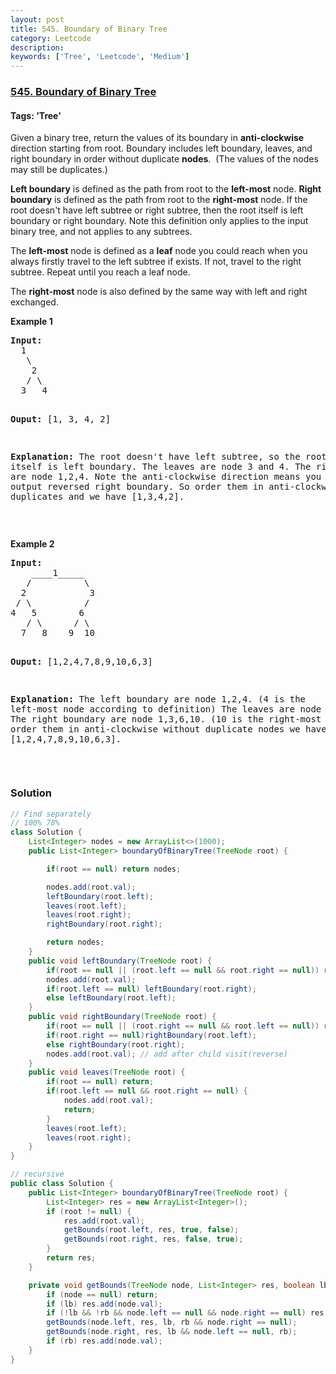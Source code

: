 ```yaml
---
layout: post
title: 545. Boundary of Binary Tree
category: Leetcode
description: 
keywords: ['Tree', 'Leetcode', 'Medium']
---
```

### [545. Boundary of Binary Tree](https://leetcode.com/problems/boundary-of-binary-tree)

#### Tags: 'Tree'

<div class="content__u3I1 question-content__JfgR"><div><p>Given a binary tree, return the values of its boundary in <b>anti-clockwise</b> direction starting from root. Boundary includes left boundary, leaves, and right boundary in order without duplicate <strong>nodes</strong>.  (The values of the nodes may still be duplicates.)</p>
<p><b>Left boundary</b> is defined as the path from root to the <b>left-most</b> node. <b>Right boundary</b> is defined as the path from root to the <b>right-most</b> node. If the root doesn't have left subtree or right subtree, then the root itself is left boundary or right boundary. Note this definition only applies to the input binary tree, and not applies to any subtrees.</p>
<p>The <b>left-most</b> node is defined as a <b>leaf</b> node you could reach when you always firstly travel to the left subtree if exists. If not, travel to the right subtree. Repeat until you reach a leaf node.</p>
<p>The <b>right-most</b> node is also defined by the same way with left and right exchanged.</p>
<p><b>Example 1</b></p>
<pre><b>Input:</b>
  1
   \
    2
   / \
  3   4

<b>Ouput:</b>
[1, 3, 4, 2]

<b>Explanation:</b>
The root doesn't have left subtree, so the root itself is left boundary.
The leaves are node 3 and 4.
The right boundary are node 1,2,4. Note the anti-clockwise direction means you should output reversed right boundary.
So order them in anti-clockwise without duplicates and we have [1,3,4,2].
</pre>
<p> </p>
<p><b>Example 2</b></p>
<pre><b>Input:</b>
    ____1_____
   /          \
  2            3
 / \          / 
4   5        6   
   / \      / \
  7   8    9  10  
       
<b>Ouput:</b>
[1,2,4,7,8,9,10,6,3]

<b>Explanation:</b>
The left boundary are node 1,2,4. (4 is the left-most node according to definition)
The leaves are node 4,7,8,9,10.
The right boundary are node 1,3,6,10. (10 is the right-most node).
So order them in anti-clockwise without duplicate nodes we have [1,2,4,7,8,9,10,6,3].
</pre>
<p> </p>
</div></div>

### Solution
```java
// Find separately
// 100% 78% 
class Solution {
    List<Integer> nodes = new ArrayList<>(1000);
    public List<Integer> boundaryOfBinaryTree(TreeNode root) {

        if(root == null) return nodes;

        nodes.add(root.val);
        leftBoundary(root.left);
        leaves(root.left);
        leaves(root.right);
        rightBoundary(root.right);

        return nodes;
    }
    public void leftBoundary(TreeNode root) {
        if(root == null || (root.left == null && root.right == null)) return;
        nodes.add(root.val);
        if(root.left == null) leftBoundary(root.right);
        else leftBoundary(root.left);
    }
    public void rightBoundary(TreeNode root) {
        if(root == null || (root.right == null && root.left == null)) return;
        if(root.right == null)rightBoundary(root.left);
        else rightBoundary(root.right);
        nodes.add(root.val); // add after child visit(reverse)
    }
    public void leaves(TreeNode root) {
        if(root == null) return;
        if(root.left == null && root.right == null) {
            nodes.add(root.val);
            return;
        }
        leaves(root.left);
        leaves(root.right);
    }
}

// recursive
public class Solution {
    public List<Integer> boundaryOfBinaryTree(TreeNode root) {
        List<Integer> res = new ArrayList<Integer>();
        if (root != null) {
            res.add(root.val);
            getBounds(root.left, res, true, false);
            getBounds(root.right, res, false, true);
        }
        return res;
    }

    private void getBounds(TreeNode node, List<Integer> res, boolean lb, boolean rb) {
        if (node == null) return;
        if (lb) res.add(node.val);
        if (!lb && !rb && node.left == null && node.right == null) res.add(node.val);
        getBounds(node.left, res, lb, rb && node.right == null);
        getBounds(node.right, res, lb && node.left == null, rb);
        if (rb) res.add(node.val);
    }
}


```